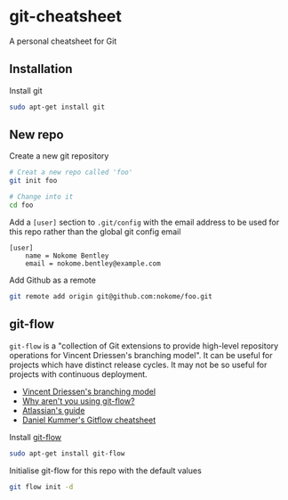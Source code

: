 # git-cheatsheet

A personal cheatsheet for Git

## Installation

Install git

```sh
sudo apt-get install git
```

## New repo

Create a new git repository

```sh
# Creat a new repo called 'foo'
git init foo

# Change into it
cd foo
```

Add a `[user]` section to `.git/config` with the email address to be used for this repo rather than the global git config email
```
[user]
	name = Nokome Bentley
	email = nokome.bentley@example.com
```

Add Github as a remote

```sh
git remote add origin git@github.com:nokome/foo.git
```

## git-flow

`git-flow` is a "collection of Git extensions to provide high-level repository operations for Vincent Driessen's branching model". It can be useful for projects which have distinct release cycles. It may not be so useful for projects with continuous deployment.

* [Vincent Driessen's branching model](http://nvie.com/git-model)
* [Why aren't you using git-flow?](http://jeffkreeftmeijer.com/2010/why-arent-you-using-git-flow/)
* [Atlassian's guide](https://www.atlassian.com/git/workflows#!workflow-gitflow)
* [Daniel Kummer's Gitflow cheatsheet](http://danielkummer.github.io/git-flow-cheatsheet/)

Install [git-flow](https://github.com/nvie/gitflow)

```sh
sudo apt-get install git-flow
```

Initialise git-flow for this repo with the default values

```sh
git flow init -d
```
